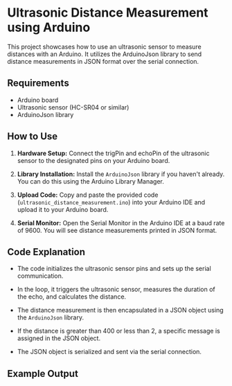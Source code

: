 # Ultrasonic Distance Measurement using Arduino

This project showcases how to use an ultrasonic sensor to measure distances with an Arduino. It utilizes the ArduinoJson library to send distance measurements in JSON format over the serial connection.

## Requirements

- Arduino board
- Ultrasonic sensor (HC-SR04 or similar)
- ArduinoJson library

## How to Use

1. **Hardware Setup:** Connect the trigPin and echoPin of the ultrasonic sensor to the designated pins on your Arduino board.

2. **Library Installation:** Install the `ArduinoJson` library if you haven't already. You can do this using the Arduino Library Manager.

3. **Upload Code:** Copy and paste the provided code (`ultrasonic_distance_measurement.ino`) into your Arduino IDE and upload it to your Arduino board.

4. **Serial Monitor:** Open the Serial Monitor in the Arduino IDE at a baud rate of 9600. You will see distance measurements printed in JSON format.

## Code Explanation

- The code initializes the ultrasonic sensor pins and sets up the serial communication.

- In the loop, it triggers the ultrasonic sensor, measures the duration of the echo, and calculates the distance.

- The distance measurement is then encapsulated in a JSON object using the `ArduinoJson` library.

- If the distance is greater than 400 or less than 2, a specific message is assigned in the JSON object.

- The JSON object is serialized and sent via the serial connection.

## Example Output
